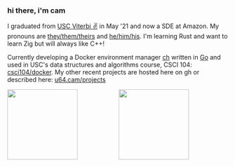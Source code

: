 ### hi there, i'm cam

I graduated from [USC Viterbi ✌️](https://viterbischool.usc.edu/) in May '21 and now a SDE at Amazon. My pronouns are [they/them/theirs](https://pronoun.is/they/.../themselves) and [he/him/his](https://pronoun.is/he/.../himself). I'm learning Rust and want to learn Zig but will always like C++!

Currently developing a Docker environment manager [ch](https://github.com/camerondurham/ch) written in [Go](https://golang.org/) and used in USC's data structures and algorithms course, CSCI 104: [csci104/docker](https://github.com/csci104/docker). My other recent projects are hosted here on gh or described here: [u64.cam/projects](https://u64.cam/projects.html)

<div align="center">
  <a href="https://github.com/anuraghazra/github-readme-stats">
    <img height="160em" src="https://github-readme-stats.vercel.app/api?username=camerondurham&theme=buefy&show_icons=true" />
    <img height="160em" align="left" src="https://github-readme-stats.vercel.app/api/top-langs/?username=camerondurham&hide=php,html,tex&langs_count=6&layout=compact&theme=buefy" />
  </a>
</div>

<!--
**camerondurham/camerondurham** is a ✨ _special_ ✨ repository because its `README.md` (this file) appears on your GitHub profile.

<a href="https://github.com/anuraghazra/github-readme-stats">
  <img align="left" src="https://github-readme-stats.vercel.app/api/top-langs/?username=camerondurham&hide=php,html&langs_count=5&layout=compact&theme=dark" />
</a>

-->
